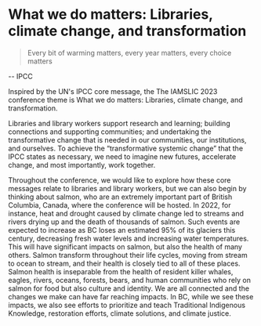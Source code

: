 # What we do matters: Libraries, climate change, and transformation

> Every bit of warming matters, every year matters, every choice matters

-- IPCC

Inspired by the UN's IPCC core message, the The IAMSLIC 2023 conference theme is What we do matters: Libraries, climate change, and transformation.

Libraries and library workers support research and learning; building connections and supporting communities; and undertaking the transformative change that is needed in our communities, our institutions, and ourselves.  To achieve the “transformative systemic change” that the IPCC states as necessary, we need to imagine new futures, accelerate change, and most importantly, work together. 

Throughout the conference, we would like to explore how these core messages relate to libraries and library workers, but we can also begin by thinking about salmon, who are an extremely important part of British Columbia, Canada, where the conference will be hosted. In 2022, for instance, heat and drought caused by climate change led to streams and rivers drying up and the death of thousands of salmon. Such events are expected to increase as BC loses an estimated 95% of its glaciers this century, decreasing fresh water levels and increasing water temperatures. This will have significant impacts on salmon, but also the health of many others. Salmon transform throughout their life cycles, moving from stream to ocean to stream, and their health is closely tied to all of these places. Salmon health is inseparable from the health of resident killer whales, eagles, rivers, oceans, forests, bears, and human communities who rely on salmon for food but also culture and identity. We are all connected and the changes we make can have far reaching impacts. In BC, while we see these impacts, we also see efforts to prioritize and teach Traditional Indigenous Knowledge, restoration efforts, climate solutions, and climate justice. 
